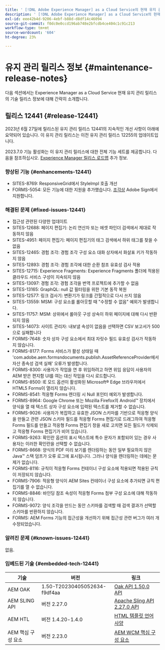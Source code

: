 ```yaml
---
title: ' [!DNL Adobe Experience Manager] as a Cloud Service의 현재 유지 관리 릴리스 정보입니다.'
description: ' [!DNL Adobe Experience Manager] as a Cloud Service의 현재 유지 관리 릴리스 정보입니다.'
exl-id: eee42b4d-9206-4ebf-b88d-d8df14c46094
source-git-commit: f0dc0e0ccd196ab748e2bfcdb4ce404c1c91c213
workflow-type: tm+mt
source-wordcount: '604'
ht-degree: 23%

---
```


# 유지 관리 릴리스 정보 {#maintenance-release-notes}

다음 섹션에서는 Experience Manager as a Cloud Service 현재 유지 관리 릴리스의 기술 릴리스 정보에 대해 간략히 소개합니다.

## 릴리스 12441 {#release-12441}

2023년 6월 27일에 릴리스된 유지 관리 릴리스 12441의 지속적인 개선 사항이 아래에 요약되어 있습니다. 이 유지 관리 릴리스는 이전 유지 관리 릴리스 12255의 업데이트입니다.

2023.7.0 기능 활성화는 이 유지 관리 릴리스에 대한 전체 기능 세트를 제공합니다. 다음을 참조하십시오. [Experience Manager 릴리스 로드맵](https://experienceleague.adobe.com/docs/experience-manager-release-information/aem-release-updates/update-releases-roadmap.html) 추가 정보.

### 향상된 기능 {#enhancements-12441}

- SITES-8769: ResponsiveGrid에서 StyleImpl 호출 개선
- FORMS-5054: 모든 기능에 대한 지원을 추가했습니다. [조각상](https://opensource.adobe.com/acrobat-sign/acrobat_sign_events/webhookeventsagreements.html) Adobe Sign에서 지원합니다.

### 해결된 문제 {#fixed-issues-12441}

- 접근성 관련된 다양한 업데이트
- SITES-12688: 페이지 편집기: 논리 연산자 또는 에셋 파인더 검색에서 제대로 작동하지 않음
- SITES-4951: 페이지 편집기: 페이지 편집기의 태그 검색에서 하위 태그를 찾을 수 없음
- SITES-12465: 경험 조각: 경험 조각 구성 요소 대화 상자에서 화살표 키가 작동하지 않음
- SITES-12893: 경험 조각: 경험 조각에 대한 순환 참조 유효성 검사 적용
- SITES-12715: Experience Fragments: Experience Fragments 폴더에 적용된 클라우드 서비스 구성이 지속되지 않음
- SITES-13097: 경험 조각: 경험 조각을 번역 프로젝트에 추가할 수 없음
- SITES-13165: GraphQL: null 값 필터링을 위한 기본 동작 복원
- SITES-12577: 링크 검사기: 변환기가 링크를 간헐적으로 다시 쓰지 않음
- SITES-13559: MSM: 구성 요소를 롤아웃할 때 &quot;수정할 수 없음&quot; 예외가 발생합니다.
- SITES-11757: MSM: 상위에서 롤아웃 구성 상속이 하위 페이지에 대해 다시 반환되지 않음
- SITES-14073: 사이트 관리자: 내보낼 속성이 없음을 선택하면 CSV 보고서가 500으로 실패합니다
- FORMS-7648: 숫자 상자 구성 요소에서 최대 자릿수 필드 유효성 검사가 작동하지 않습니다.
- FORMS-8177: Forms 서비스가 활성 상태일 때 &#39;com.adobe.aem.formsndocuments.publish.AssetReferenceProvider에서 자산 종속성 검색 실패&#39; 오류가 발생합니다.
- FORMS-8300: 사용자가 작업을 연 후 위임하려고 하면 위임 응답이 사용자의 AEM 받은 편지함 UI를 여는 대신 작업을 다시 로드합니다.
- FORMS-8500: IE 모드 옵션이 활성화된 Microsoft® Edge 브라우저에서 HTML5 Forms이 열리지 않습니다.
- FORMS-8541: 적응형 Forms 렌더링 시 Null 포인터 예외가 발생합니다.
- FORMS-8964: Google Chrome 또는 Mozilla Firefox의 Android™ 장치에서 양식을 열 때 텍스트 상자 구성 요소에 입력된 텍스트를 제거할 수 없습니다.
- FORMS-9026: 사용자가 복잡하고 유효한 JSON 스키마를 기반으로 적응형 양식을 만들고 관련 JSON 스키마 필드를 적응형 Forms 편집기로 드래그하여 적응형 Forms 필드를 만들고 적응형 Forms 편집기 창을 새로 고치면 모든 필드가 삭제되고 적응형 Forms 편집기가 비어 있습니다.
- FORMS-9263: 확인란 옵션의 표시 텍스트에 특수 문자가 포함되어 있는 경우 사용자는 이러한 확인란을 선택할 수 없습니다.
- FORMS-8668: 양식의 PDF 미리 보기를 렌더링하는 동안 일부 필요하지 않은 Java™ 스택 덤프가 오류 로그에 표시됩니다. 그러나 양식을 렌더링하는 데에는 문제가 없습니다.
- FORMS-8116: 규칙이 적응형 Forms 컨테이너 구성 요소에 적용되면 적용된 규칙이 저장되지 않습니다.
- FORMS-7906: 적응형 양식이 AEM Sites 컨테이너 구성 요소에 추가되면 규칙 편집기를 열 수 없습니다.
- FORMS-8846: 바인딩 참조 속성이 적응형 Forms 첨부 구성 요소에 대해 작동하지 않습니다.
- FORMS-9072: 양식 조각을 만드는 동안 스키마를 검색할 때 검색 결과가 선택할 스키마를 반환하지 않습니다.
- FORMS: AEM Forms 기능의 접근성을 개선하기 위해 접근성 관련 버그가 여러 개 수정되었습니다.


### 알려진 문제 {#known-issues-12441}

없음.

### 임베드된 기술 {#embedded-tech-12441}

| 기술 | 버전 | 링크 |
|---|---|---|
| AEM OAK | 1.50-T20230405052634-f9df4aa | [Oak API 1.50.0 API](https://www.javadoc.io/doc/org.apache.jackrabbit/oak-api/1.50.0/index.html) |
| AEM SLING API | 버전 2.27.0 | [Apache Sling API 2.27.0 API](https://www.javadoc.io/doc/org.apache.sling/org.apache.sling.api/latest/index.html) |
| AEM HTL | 버전 1.4.20-1.4.0 | [HTML 템플릿 언어 사양](https://github.com/adobe/htl-spec) |
| AEM 핵심 구성 요소 | 버전 2.23.0 | [AEM WCM 핵심 구성 요소](https://github.com/adobe/aem-core-wcm-components) |

